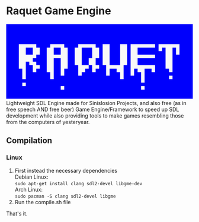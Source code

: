# Raquet Game Engine
![Sinislosion Raquet](/sinislosionraquet.png)
Lightweight SDL Engine made for Sinislosion Projects, and also free (as in free speech AND free beer) Game Engine/Framework to speed up SDL development while also providing tools to make games resembling those from the computers of yesteryear.

## Compilation
### Linux
1. First instead the necessary dependencies<br>
	Debian Linux:<br>
	`sudo apt-get install clang sdl2-devel libgme-dev`<br>
    Arch Linux:<br>
	`sudo pacman -S clang sdl2-devel libgme`
2. Run the compile.sh file

That's it.
